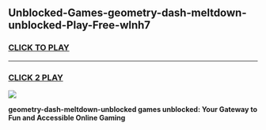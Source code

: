 
## Unblocked-Games-geometry-dash-meltdown-unblocked-Play-Free-wlnh7
<h3>
<a href="https://premium76.site?title=geometry-dash-meltdown-unblocked&ref=23A">CLICK TO PLAY</a></h3>
<hr>

<h3>
<a href="https://premium76.site?title=geometry-dash-meltdown-unblocked&ref=23A">CLICK 2 PLAY</a>
  
</h3>

<a href="https://premium76.site?title=geometry-dash-meltdown-unblocked&ref=23A"><img src="https://clearcache.store/games.png"></a>


**geometry-dash-meltdown-unblocked games unblocked: Your Gateway to Fun and Accessible Online Gaming**
